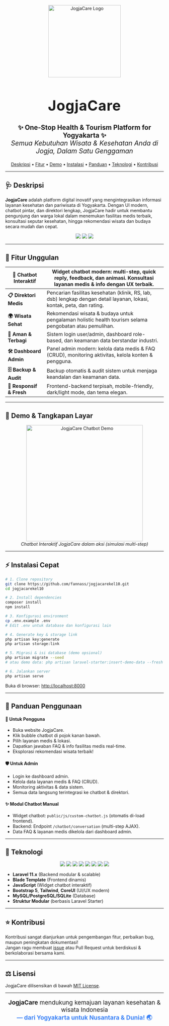 <p align="center">
  <img src="https://user-images.githubusercontent.com/396987/82162573-6940f500-98c7-11ea-974e-888b4f866c74.jpg" alt="JogjaCare Logo" width="230">
</p>

<h1 align="center" style="font-size:2.8rem;letter-spacing:1px;">JogjaCare</h1>
<p align="center" style="font-size:1.3rem;">
  <b>✨ One-Stop Health & Tourism Platform for Yogyakarta ✨</b><br>
  <i>Semua Kebutuhan Wisata & Kesehatan Anda di Jogja, Dalam Satu Genggaman</i>
</p>

<p align="center">
  <a href="#deskripsi">Deskripsi</a> •
  <a href="#fitur-unggulan">Fitur</a> •
  <a href="#demo--tangkapan-layar">Demo</a> •
  <a href="#instalasi">Instalasi</a> •
  <a href="#panduan-penggunaan">Panduan</a> •
  <a href="#teknologi">Teknologi</a> •
  <a href="#kontribusi">Kontribusi</a>
</p>

---

## 🩺 Deskripsi

**JogjaCare** adalah platform digital inovatif yang mengintegrasikan informasi layanan kesehatan dan pariwisata di Yogyakarta. Dengan UI modern, chatbot pintar, dan direktori lengkap, JogjaCare hadir untuk membantu pengunjung dan warga lokal dalam menemukan fasilitas medis terbaik, konsultasi seputar kesehatan, hingga rekomendasi wisata dan budaya secara mudah dan cepat.

<p align="center">
  <img src="https://img.shields.io/badge/Health-First-2ecc71?style=for-the-badge&logo=heartbeat" />
  <img src="https://img.shields.io/badge/Tourism-Explore-1abc9c?style=for-the-badge&logo=earth" />
  <img src="https://img.shields.io/badge/Yogyakarta--Friendly-3498db?style=for-the-badge&logo=smile" />
</p>

---

## 🚀 Fitur Unggulan

<div align="center">

| <b>🤖 Chatbot Interaktif</b>   | Widget chatbot modern: multi-step, quick reply, feedback, dan animasi. Konsultasi layanan medis & info dengan UX terbaik. |
|-------------------------------|--------------------------------------------------------------------------------------------------------------|
| <b>📋 Direktori Medis</b>     | Pencarian fasilitas kesehatan (klinik, RS, lab, dsb) lengkap dengan detail layanan, lokasi, kontak, peta, dan rating.      |
| <b>🌍 Wisata Sehat</b>        | Rekomendasi wisata & budaya untuk pengalaman holistic health tourism selama pengobatan atau pemulihan.                     |
| <b>🔐 Aman & Terbagi</b>      | Sistem login user/admin, dashboard role-based, dan keamanan data berstandar industri.                                     |
| <b>🛠️ Dashboard Admin</b>    | Panel admin modern: kelola data medis & FAQ (CRUD), monitoring aktivitas, kelola konten & pengguna.                       |
| <b>🗄️ Backup & Audit</b>      | Backup otomatis & audit sistem untuk menjaga keandalan dan keamanan data.                                                 |
| <b>🎨 Responsif & Fresh</b>   | Frontend-backend terpisah, mobile-friendly, dark/light mode, dan tema elegan.                                             |

</div>

---

## 🎥 Demo & Tangkapan Layar

<p align="center">
  <img src="https://user-images.githubusercontent.com/396987/83609224-5a4e0f00-a59e-11ea-9f7a-efb4d1e618b0.gif" width="370" alt="JogjaCare Chatbot Demo"/><br>
  <i>Chatbot Interaktif JogjaCare dalam aksi (simulasi multi-step)</i>
</p>

---

## ⚡ Instalasi Cepat

```bash
# 1. Clone repository
git clone https://github.com/fannass/jogjacarekel10.git
cd jogjacarekel10

# 2. Install dependencies
composer install
npm install

# 3. Konfigurasi environment
cp .env.example .env
# Edit .env untuk database dan konfigurasi lain

# 4. Generate key & storage link
php artisan key:generate
php artisan storage:link

# 5. Migrasi & isi database (demo opsional)
php artisan migrate --seed
# atau demo data: php artisan laravel-starter:insert-demo-data --fresh

# 6. Jalankan server
php artisan serve
```

Buka di browser: [http://localhost:8000](http://localhost:8000)

---

## 🧭 Panduan Penggunaan

#### 👤 Untuk Pengguna
- Buka website JogjaCare.
- Klik bubble chatbot di pojok kanan bawah.
- Pilih layanan medis & lokasi.
- Dapatkan jawaban FAQ & info fasilitas medis real-time.
- Eksplorasi rekomendasi wisata terbaik!

#### 🛡️ Untuk Admin
- Login ke dashboard admin.
- Kelola data layanan medis & FAQ (CRUD).
- Monitoring aktivitas & data sistem.
- Semua data langsung terintegrasi ke chatbot & direktori.

#### ✨ Modul Chatbot Manual
- Widget chatbot: `public/js/custom-chatbot.js` (otomatis di-load frontend).
- Backend: Endpoint `/chatbot/conversation` (multi-step AJAX).
- Data FAQ & layanan medis dikelola dari dashboard admin.

---

## 🧩 Teknologi

<p align="center">
  <img src="https://img.shields.io/badge/Laravel-11.x-red?style=flat-square&logo=laravel" />
  <img src="https://img.shields.io/badge/PHP-^8.2-blue?style=flat-square&logo=php" />
  <img src="https://img.shields.io/badge/Blade-Template-orange?style=flat-square&logo=laravel" />
  <img src="https://img.shields.io/badge/JavaScript-ES6-yellow?style=flat-square&logo=javascript" />
  <img src="https://img.shields.io/badge/Bootstrap-5-purple?style=flat-square&logo=bootstrap" />
  <img src="https://img.shields.io/badge/Tailwind-UI-06B6D4?style=flat-square&logo=tailwindcss" />
  <img src="https://img.shields.io/badge/CoreUI-Theme-green?style=flat-square" />
  <img src="https://img.shields.io/badge/MySQL-Database-blue?style=flat-square&logo=mysql" />
</p>

- **Laravel 11.x** (Backend modular & scalable)
- **Blade Template** (Frontend dinamis)
- **JavaScript** (Widget chatbot interaktif)
- **Bootstrap 5**, **Tailwind**, **CoreUI** (UI/UX modern)
- **MySQL/PostgreSQL/SQLite** (Database)
- **Struktur Modular** (berbasis Laravel Starter)

---

## ⭐️ Kontribusi

Kontribusi sangat dianjurkan untuk pengembangan fitur, perbaikan bug, maupun peningkatan dokumentasi!  
Jangan ragu membuat [issue](https://github.com/fannass/jogjacarekel10/issues) atau Pull Request untuk berdiskusi & berkolaborasi bersama kami.

---

## ⚖️ Lisensi

JogjaCare dilisensikan di bawah [MIT License](LICENSE).

---

<p align="center" style="font-size:1.18rem;">
  <b>JogjaCare</b> mendukung kemajuan layanan kesehatan & wisata Indonesia <br>
  <span style="color:#3b82f6;font-weight:bold;">— dari Yogyakarta untuk Nusantara & Dunia! 🌏</span>
</p>
